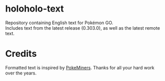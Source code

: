 # holoholo-text
Repository containing English text for Pokémon GO.  
Includes text from the latest release (0.303.0), as well as the latest remote text.

# Credits
Formatted text is inspired by [PokeMiners](https://github.com/PokeMiners). Thanks for all your hard work over the years.
